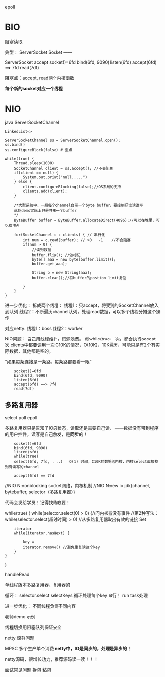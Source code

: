 epoll



# BIO
阻塞读取

典型：
ServerSocket
Socket
——

ServerSocket accept
    socket()=6fd
    bind(6fd, 9090)
    listen(6fd)
    accept(6fd) ==> 7fd
    read(7df)

阻塞点：accept, read两个内核函数

**每个新的socket对应一个线程**

# NIO

java ServerSocketChannel

```
LinkedList<>

ServerSocketChannel ss = ServerSocketChannel.open();
ss.bind()
ss.configureBlock(false) # 重点

while(true) {
    Thread.sleep(1000);
    SocketChannel client = ss.accept(); //不会阻塞
    if(client == null) {
        System.out.print("null.....")
    } else {
        client.configureBlocking(false);//OS系统的支持
        clients.add(client);
    }

    /*大型系统中，一般每个channel自带一个byte buffer，要控制好谁读谁写
    此处demo实际上只是共用一个buffer
    */
    ByteBuffer buffer = ByteBuffer.allocateDirect(4096);//可以在堆里，可以在堆外

    for(SocketChannel c : clients) { // 串行化
        int num = c.read(buffer); // >0   -1    //不会阻塞
        if(num > 0) {
            //读到数据
            buffer.flip(); //做标记
            byte[] aaa = new byte[buffer.limit()];
            buffer.get(aaa);
            
            String b = new String(aaa);
            buffer.clear();//将buffer的postion limit复位

        }
    }
}
```

进一步优化：
拆成两个线程：
线程1：只accept，将受到的SocketChannel放入到队列
线程2：不断遍历channel队列，处理read数据，可以多个线程分摊这个操作

对应netty:
线程1：boss
线程2：worker


NIO问题：
自己用线程维护，资源浪费。
每while(true)一次，都会执行accept一次
clients中都要调用一次
C10K的情况，O(10K)，10K遍历，可能只是有2个有实际数据，其他都是空的。

“如果每条连接是一条路，每条路都要看一眼”



```
    socket()=6fd
    bind(6fd, 9090)
    listen(6fd)
    accept(6fd) ==> 7fd
    read(7df)
```


## 多路复用器
select
poll
epoll

多路复用器只是告知了IO的状态，读取还是需要自己读。
——数据没有带到程序的用户控件，读写是自己触发，是**同步**的！

```
    socket()=6fd
    bind(6fd, 9090)
    listen(6fd)
    while(true)
    select(6fd, 7fd, ....)   O(1) 时间，C10K的数据给内核，内核select直接找到有读写的channel

    accept(6fd) == 7fd
```


//NIO N:nonblocking socket网络，内核机制
//NIO N:new io jdk{channel, bytebuffer, selector（多路复用器）}

代码会发给学员！记得找助教要！


while(true) {
    while(selector.select(0) > 0) {//问内核有没有事件
    //第2种写法：while(selector.select(超时时间) > 0)
        //从多路复用器取出有效的链接
        Set<SelectionKey>
        
        iterator
        while(iterator.hasNext) {
            
            key = 
            iterator.remove() //避免重复读这个key
        }
    }
}


handleRead
    

单线程版本多路复用器，复用器的

循环：
selector.select
selectKeys
    循环处理每个key
        串行！
run task处理

进一步优化：
不同线程负责不同内容


老师demo 示例

线程切换用阻塞队列保证安全


netty
惊群问题

MPSC  多个生产单个消费
**netty中，IO是同步的，处理是异步的！**


netty源码，很增长功力，推荐源码读一读！！！


面试常见问题
拆包
粘包
